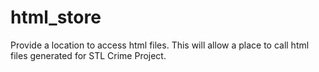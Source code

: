 # html_store
Provide a location to access html files. This will allow a place to call html files generated for STL Crime Project.


